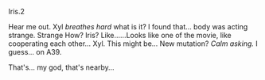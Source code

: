 Iris.2

Hear me out. Xyl *breathes hard*
what is it?
I found that… body was acting strange.
Strange How? Iris?
Like……Looks like one of the movie, like cooperating each other… Xyl. This might be…
New mutation? *Calm asking.*
I guess… on A39.

That's… my god, that's nearby…